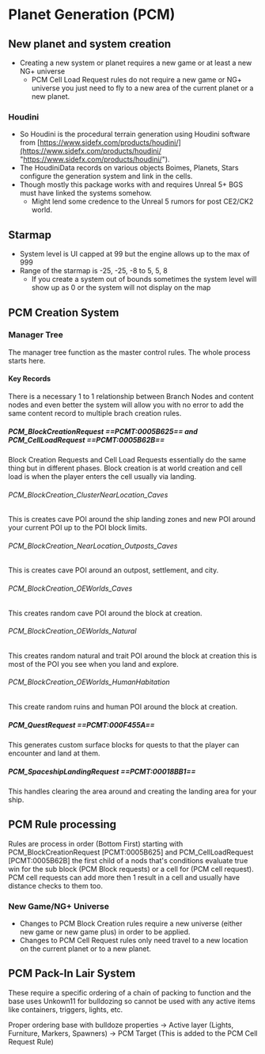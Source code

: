 # Planet Generation (PCM)

## New planet and system creation
- Creating a new system or planet requires a new game or at least a new NG+ universe
  - PCM Cell Load Request rules do not require a new game or NG+ universe you just need to fly to a new area of the current planet or a new planet. 

### Houdini
- So Houdini is the procedural terrain generation using Houdini software from [https://www.sidefx.com/products/houdini/](https://www.sidefx.com/products/houdini/ "https://www.sidefx.com/products/houdini/"). 
- The HoudiniData records on various objects Boimes, Planets, Stars configure the generation system and link in the cells. 
- Though mostly this package works with and requires Unreal 5+ BGS must have linked the systems somehow. 
    - Might lend some credence to the Unreal 5 rumors for post CE2/CK2 world.

## Starmap
- System level is UI capped at 99 but the engine allows up to the max of 999 
- Range of the starmap is -25, -25, -8 to 5, 5, 8 
    - If you create a system out of bounds sometimes the system level will show up as 0  or the system will not display on the map

## PCM Creation System

### Manager Tree
The manager tree function as the master control rules. The whole process starts here. 

#### Key Records
There is a necessary 1 to 1 relationship between Branch Nodes and content nodes and even better the system will allow you with no error to add the same content record to multiple brach creation rules. 

##### PCM_BlockCreationRequest ==PCMT:0005B625== and PCM_CellLoadRequest ==PCMT:0005B62B==
Block Creation Requests and Cell Load Requests essentially do the same thing but in different phases. Block creation is at world creation and cell load is when the player enters the cell usually via landing. 

###### PCM_BlockCreation_ClusterNearLocation_Caves
This is creates cave POI around the ship landing zones and new POI around your current POI up to the POI block limits.

###### PCM_BlockCreation_NearLocation_Outposts_Caves
This is creates cave POI around an outpost, settlement, and city.

###### PCM_BlockCreation_OEWorlds_Caves
This creates random cave POI around the block at creation.

###### PCM_BlockCreation_OEWorlds_Natural
This creates random natural and trait POI around the block at creation this is most of the POI you see when you land and explore. 

###### PCM_BlockCreation_OEWorlds_HumanHabitation
This create random ruins and human POI around the block at creation. 

##### PCM_QuestRequest ==PCMT:000F455A==
This generates custom surface blocks for quests to that the player can encounter and land at them. 

##### PCM_SpaceshipLandingRequest ==PCMT:00018BB1==
This handles clearing the area around and creating the landing area for your ship. 

## PCM Rule processing
Rules are process in order (Bottom First) starting with PCM_BlockCreationRequest [PCMT:0005B625] and PCM_CellLoadRequest [PCMT:0005B62B] the first child of a nods that's conditions evaluate true win for the sub block (PCM Block requests) or a cell for (PCM cell request). PCM cell requests can add more then 1 result in a cell and usually have distance checks to them too. 

### New Game/NG+ Universe
- Changes to PCM Block Creation rules require a new universe (either new game or new game plus) in order to be applied.
- Changes to PCM Cell Request rules only need travel to a new location on the current planet or to a new planet. 

## PCM Pack-In Lair System
These require a specific ordering of a chain of packing to function and the base uses Unkown11 for bulldozing so cannot be used with any active items like containers, triggers, lights, etc. 

Proper ordering base with bulldoze properties -> Active layer (Lights, Furniture, Markers, Spawners) -> PCM Target (This is added to the PCM Cell Request Rule)
